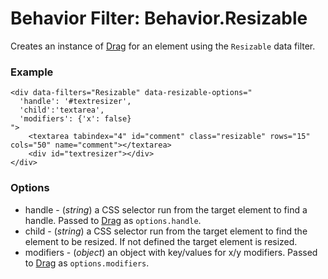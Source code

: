 Behavior Filter: Behavior.Resizable
===================================

Creates an instance of [Drag][] for an element using the `Resizable` data filter.

### Example

	<div data-filters="Resizable" data-resizable-options="
	  'handle': '#textresizer',
	  'child':'textarea',
	  'modifiers': {'x': false}
	">
		<textarea tabindex="4" id="comment" class="resizable" rows="15" cols="50" name="comment"></textarea>
		<div id="textresizer"></div>
	</div>


### Options

* handle - (*string*) a CSS selector run from the target element to find a handle. Passed to [Drag][] as `options.handle`.
* child - (*string*) a CSS selector run from the target element to find the element to be resized. If not defined the target element is resized.
* modifiers - (*object*) an object with key/values for x/y modifiers. Passed to [Drag][] as `options.modifiers`.

[Drag]: http://mootools.net/docs/more/Drag/Drag#Element:makeResizable